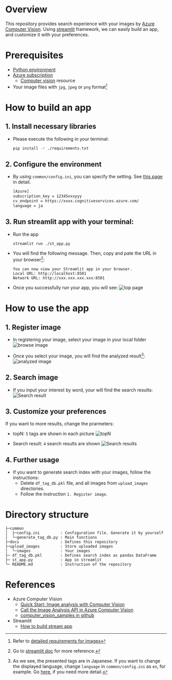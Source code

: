# Overview
This repository provides search experience with your images by [Azure Computer Vision](https://azure.microsoft.com/en-us/services/cognitive-services/computer-vision/). Using [streamlit](https://streamlit.io/) framework, we can easily build an app, and customize it with your preferences.

# Prerequisites

- [Python environment](https://www.python.org/)
- [Azure subscription](https://docs.microsoft.com/en-us/azure/cloud-adoption-framework/ready/considerations/fundamental-concepts#azure-terminology)
    - [Computer vision](https://docs.microsoft.com/en-us/azure/cognitive-services/cognitive-services-apis-create-account?tabs=vision%2Cwindows#create-a-new-azure-cognitive-services-resource) resource
- Your image files with `jpg`, `jpeg` or `png` format[^1]

# How to build an app

## 1. Install necessary libraries

- Please execute the following in your terminal:
    ```sh
    pip install -r ./requirements.txt
    ```

## 2. Configure the environment

- By using `common/config.ini`, you can specify the setting. See [this page](/common/REAME.md) in detail.
    ```sh
    [Azure]
    subscription_key = 12345xxxyyy
    cv_endpoint = https://xxxx.cognitiveservices.azure.com/
    language = ja
    ```

## 3. Run streamlit app with your terminal:

- Run the app
    ```sh
    streamlit run ./st_app.py
    ```

- You will find the following message. Then, copy and pate the URL in your browser[^2]:

    ```
    You can now view your Streamlit app in your browser.
    Local URL: http://localhost:8501
    Network URL: http://xxx.xxx.xxx.xxx:8501
    ```

- Once you successfully run your app, you will see:
    ![top page](/docs/images/top_page.png)

# How to use the app

## 1. Register image

- In registering your image, select your image in your local folder
    ![browse image](/docs/images/browse_image.png)

- Once you select your image, you will find the analyzed result[^3]:
    ![analyzed image](/docs/images/analized_results.png)

## 2. Search image

- If you input your interest by word, your will find the search results:
    ![Search result](/docs/images/search_results.png)

## 3. Customize your preferences
If you want to more results, change the prarmeters:

- topN: `5` tags are shown in each picture
    ![topN](/docs/images/topN.png)

- Search result: `4` search results are shown
    ![Search results](/docs/images/search_results_number.png)

## 4. Further usage

- If you want to generate search index with your images, follow the instructions:
    - Delete `df_tag_db.pkl` file, and all images from `upload_images` directories.
    - Follow the instruction `1. Register image`.


# Directory structure

```
├─common
│  ├─config.ini         : Configuration file. Generate it by yourself
│  └─generate_tag_db.py : Main functions
├─docs                  : Defines this repository
├─upload_images         : Store uploaded images
│  └─images             : Your images
├─ df_tag_db.pkl        : Defines search index as pandas DataFrame
├─ st_app.py            : App in streamlit
└─ README.md            : Instruction of the repository
```

# References
- Azure Computer Vision
    - [Quick Start: Image analysis with Computer Vision](https://docs.microsoft.com/ja-jp/azure/cognitive-services/computer-vision/quickstarts-sdk/image-analysis-client-library?tabs=visual-studio&pivots=programming-language-python)
    - [Call the Image Analysis API in Azure Computer Vision](https://docs.microsoft.com/en-us/azure/cognitive-services/computer-vision/how-to/call-analyze-image?tabs=python)
    - [computer_vision_samples in github](https://github.com/Azure-Samples/cognitive-services-python-sdk-samples/blob/master/samples/vision/computer_vision_samples.py)
- Streamlit
    - [How to build stream app](https://docs.streamlit.io/library/api-reference)


[^1]: Refer to [detailed requirements for images](https://docs.microsoft.com/ja-jp/azure/cognitive-services/computer-vision/quickstarts-sdk/image-analysis-client-library?tabs=visual-studio&pivots=programming-language-python)

[^2]: Go to [streamlit doc](https://docs.streamlit.io/library/get-started) for more reference. 

[^3]: As we see, the presented tags are in Japanese. If you want to change the displayed language, change `language` in `common/config.ini` as `en`, for example. Go [here](/common/REAME.md), if you need more detail.
